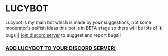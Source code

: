 # LUCYBOT

Lucybot is my main bot which is made by *your* suggestions, not some moderator's selfish ideas this bot is in BETA stage so there will be lots of 🪳 bugs 🐜 [join discord server](https://discord.gg/unT876TC7E) to suggest and report bugs!!

### [ADD LUCYBOT TO YOUR DISCORD SERVER!](https://discord.com/api/oauth2/authorize?client_id=828111454607507486&permissions=0&scope=bot)


